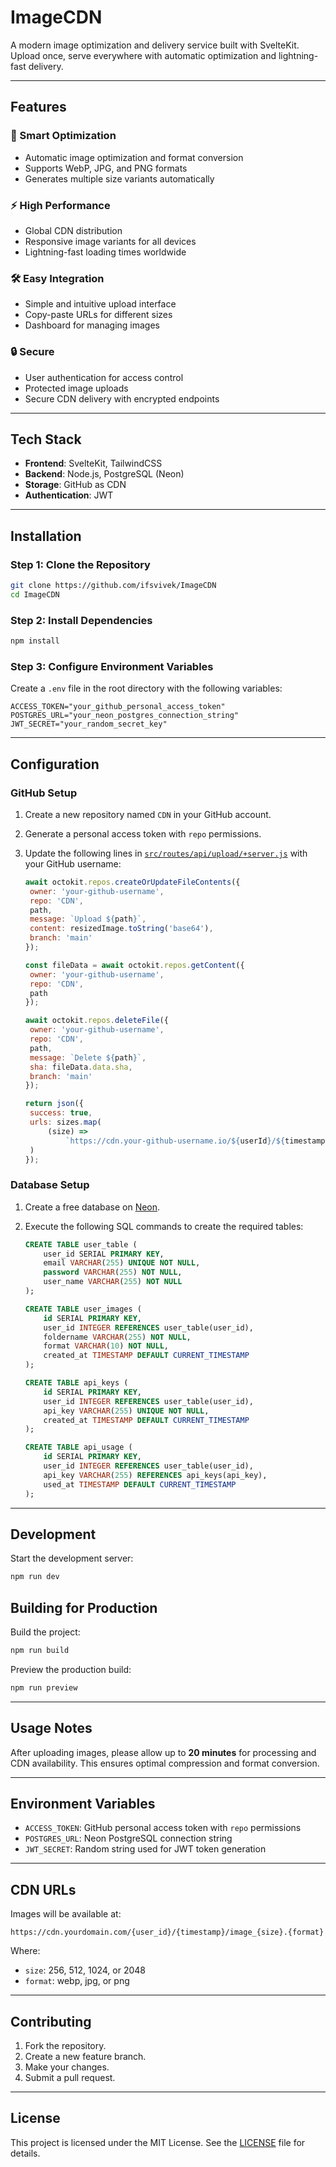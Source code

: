 # ImageCDN

A modern image optimization and delivery service built with SvelteKit. Upload once, serve everywhere with automatic optimization and lightning-fast delivery.

---

## Features

### 🔽 Smart Optimization

- Automatic image optimization and format conversion
- Supports WebP, JPG, and PNG formats
- Generates multiple size variants automatically

### ⚡ High Performance

- Global CDN distribution
- Responsive image variants for all devices
- Lightning-fast loading times worldwide

### 🛠️ Easy Integration

- Simple and intuitive upload interface
- Copy-paste URLs for different sizes
- Dashboard for managing images

### 🔒 Secure

- User authentication for access control
- Protected image uploads
- Secure CDN delivery with encrypted endpoints

---

## Tech Stack

- **Frontend**: SvelteKit, TailwindCSS
- **Backend**: Node.js, PostgreSQL (Neon)
- **Storage**: GitHub as CDN
- **Authentication**: JWT

---

## Installation

### Step 1: Clone the Repository

```bash
git clone https://github.com/ifsvivek/ImageCDN
cd ImageCDN
```

### Step 2: Install Dependencies

```bash
npm install
```

### Step 3: Configure Environment Variables

Create a `.env` file in the root directory with the following variables:

```env
ACCESS_TOKEN="your_github_personal_access_token"
POSTGRES_URL="your_neon_postgres_connection_string"
JWT_SECRET="your_random_secret_key"
```

---

## Configuration

### GitHub Setup

1. Create a new repository named `CDN` in your GitHub account.
2. Generate a personal access token with `repo` permissions.
3. Update the following lines in [`src/routes/api/upload/+server.js`](.src/routes/api/upload/+server.js) with your GitHub username:

   ```js
   await octokit.repos.createOrUpdateFileContents({
   	owner: 'your-github-username',
   	repo: 'CDN',
   	path,
   	message: `Upload ${path}`,
   	content: resizedImage.toString('base64'),
   	branch: 'main'
   });

   const fileData = await octokit.repos.getContent({
   	owner: 'your-github-username',
   	repo: 'CDN',
   	path
   });

   await octokit.repos.deleteFile({
   	owner: 'your-github-username',
   	repo: 'CDN',
   	path,
   	message: `Delete ${path}`,
   	sha: fileData.data.sha,
   	branch: 'main'
   });

   return json({
   	success: true,
   	urls: sizes.map(
   		(size) =>
   			`https://cdn.your-github-username.io/${userId}/${timestamp}/image_${size}.${format}`
   	)
   });
   ```

### Database Setup

1. Create a free database on [Neon](https://neon.tech).
2. Execute the following SQL commands to create the required tables:

   ```sql
   CREATE TABLE user_table (
       user_id SERIAL PRIMARY KEY,
       email VARCHAR(255) UNIQUE NOT NULL,
       password VARCHAR(255) NOT NULL,
       user_name VARCHAR(255) NOT NULL
   );

   CREATE TABLE user_images (
       id SERIAL PRIMARY KEY,
       user_id INTEGER REFERENCES user_table(user_id),
       foldername VARCHAR(255) NOT NULL,
       format VARCHAR(10) NOT NULL,
       created_at TIMESTAMP DEFAULT CURRENT_TIMESTAMP
   );

   CREATE TABLE api_keys (
       id SERIAL PRIMARY KEY,
       user_id INTEGER REFERENCES user_table(user_id),
       api_key VARCHAR(255) UNIQUE NOT NULL,
       created_at TIMESTAMP DEFAULT CURRENT_TIMESTAMP
   );

   CREATE TABLE api_usage (
       id SERIAL PRIMARY KEY,
       user_id INTEGER REFERENCES user_table(user_id),
       api_key VARCHAR(255) REFERENCES api_keys(api_key),
       used_at TIMESTAMP DEFAULT CURRENT_TIMESTAMP
   );
   ```

---

## Development

Start the development server:

```bash
npm run dev
```

## Building for Production

Build the project:

```bash
npm run build
```

Preview the production build:

```bash
npm run preview
```

---

## Usage Notes

After uploading images, please allow up to **20 minutes** for processing and CDN availability. This ensures optimal compression and format conversion.

---

## Environment Variables

- `ACCESS_TOKEN`: GitHub personal access token with `repo` permissions
- `POSTGRES_URL`: Neon PostgreSQL connection string
- `JWT_SECRET`: Random string used for JWT token generation

---

## CDN URLs

Images will be available at:

```
https://cdn.yourdomain.com/{user_id}/{timestamp}/image_{size}.{format}
```

Where:

- `size`: 256, 512, 1024, or 2048
- `format`: webp, jpg, or png

---

## Contributing

1. Fork the repository.
2. Create a new feature branch.
3. Make your changes.
4. Submit a pull request.

---

## License

This project is licensed under the MIT License. See the [LICENSE](LICENSE) file for details.
